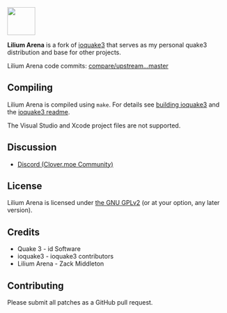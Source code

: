 <img src="https://raw.githubusercontent.com/zturtleman/lilium-arena/master/misc/lilium.png" width="64">

**Lilium Arena** is a fork of [ioquake3](https://github.com/ioquake/ioq3) that serves as my personal quake3 distribution and base for other projects.

Lilium Arena code commits: [compare/upstream...master](https://github.com/zturtleman/lilium-arena/compare/upstream...master)


## Compiling

Lilium Arena is compiled using `make`. For details see [building ioquake3](http://wiki.ioquake3.org/Building_ioquake3) and the [ioquake3 readme](README-ioq3.md).

The Visual Studio and Xcode project files are not supported.


## Discussion

  * [Discord (Clover.moe Community)](https://discord.gg/7J2pjGD)


## License

Lilium Arena is licensed under [the GNU GPLv2](COPYING.txt) (or at your option, any later version).


## Credits

* Quake 3 - id Software
* ioquake3 - ioquake3 contributors
* Lilium Arena - Zack Middleton


## Contributing

Please submit all patches as a GitHub pull request.


